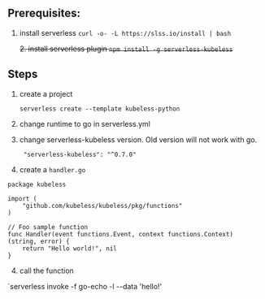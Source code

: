 ## Prerequisites:
1. install serverless `curl -o- -L https://slss.io/install | bash`

    ~~2. install serverless plugin `npm install -g serverless-kubeless`~~

## Steps
1. create a project

    `serverless create --template kubeless-python`
2. change runtime to go in serverless.yml 
3. change serverless-kubeless version. Old version will not work with go.

   ` "serverless-kubeless": "^0.7.0"`
3. create a `handler.go`
```
package kubeless

import (
	"github.com/kubeless/kubeless/pkg/functions"
)

// Foo sample function
func Handler(event functions.Event, context functions.Context) (string, error) {
	return "Hello world!", nil
}
```
4. call the function

`serverless invoke -f go-echo -l --data 'hello!'




